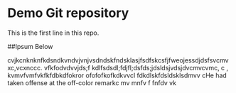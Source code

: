# Demo Git repository

This is the first line in this repo.

##Ipsum Below

cvjkcnknknfkdsndkvndvjvnjvsdndskfndsklasjfsdfskcsfjfweojessdjdsfsvcmvxc,vcxnccc. vfkfodvdvvjds;f kdlfsdsdl;fdjfl;dsfds;jdsldsjvdsjdvcmvcvmc, c , kvmvfvmfvkfkfdbkdfokror ofofofkofkdkvvcl fdkdlskfdsldsklsdmvv cHe had taken offense at the off-color remarkc mv mnfv f fnfdv vk